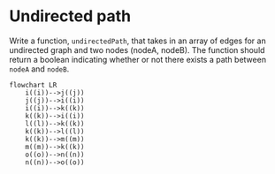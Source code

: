 # Undirected path

Write a function, `undirectedPath`, that takes in an array of edges for an undirected graph and two nodes (nodeA, nodeB). The function should return a boolean indicating whether or not there exists a path between `nodeA` and `nodeB`.

```mermaid
flowchart LR
    i((i))-->j((j))
    j((j))-->i((i))
    i((i))-->k((k))
    k((k))-->i((i))
    l((l))-->k((k))
    k((k))-->l((l))
    k((k))-->m((m))
    m((m))-->k((k))
    o((o))-->n((n))
    n((n))-->o((o))
```
